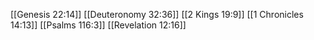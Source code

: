 [[Genesis 22:14]]
[[Deuteronomy 32:36]]
[[2 Kings 19:9]]
[[1 Chronicles 14:13]]
[[Psalms 116:3]]
[[Revelation 12:16]]
